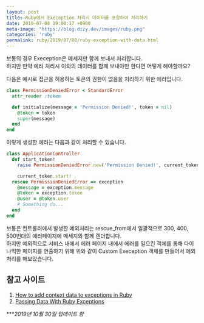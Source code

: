 ```yaml
---
layout: post
title: Ruby에서 Exeception 처리시 데이터를 포함하여 처리하기 
date: 2019-07-08 19:00:17 +0900
meta-image: "https://blog.dizy.dev/images/ruby.png"
categories: 'ruby'
permalink: ruby/2019/07/08/ruby-exception-with-data.html
---
```


보통의 경우 Exeception은 메세지만 함께 보내서 처리합니다.<br/>
하지만 만약 에러 처리시 이외의 데이터를 함께 보내야만 한다면 어떻게 해야할까요?

다음은 예시로 접근을 허용하는 토큰의 권한이 없음을 처리하기 위한 에러입니다.

```ruby
class PermissionDeniedError < StandardError
  attr_reader :token

  def initialize(message = 'Permission Denied!', token = nil)
    @token = token
    super(message)
  end
end
```

이렇게 생성한 에러는 다음과 같이 처리할 수 있습니다.

```ruby
class ApplicationController
  def start_token!
    raise PermissionDeniedError.new('Permission Denied!', current_token) if current_token.expired? || current_token.revoked?

    current_token.start!
  rescue PermissionDeniedError => exception
    @message = exception.message
    @token = exception.token
    @user = @token.user
    # Something do...
  end
end
```

보통은 컨트롤러에서 발생한 예외처리는 rescue_from에서 일괄적으로 300, 400, 500번대의 에러페이지에 메세지와 함께 렌더합니다.<br/>
하지만 예외적으로 서비스 내에서 에러 페이지 내에서 에러를 일으킨 객체를 통해 다이나믹한 페이지를 연출하기 위해 위와 같이 Custom Exeception 객체를 만들어서 예외 처리를 해보았습니다.

## 참고 사이트

1. [How to add context data to exceptions in Ruby](https://www.honeybadger.io/blog/how-to-add-context-data-to-exceptions-in-ruby/)
2. [Passing Data With Ruby Exceptions](https://thejqr.com/2009/02/11/passing-data-with-ruby-exceptions.html)

****2019년 10월 30일 업데이트 함*
